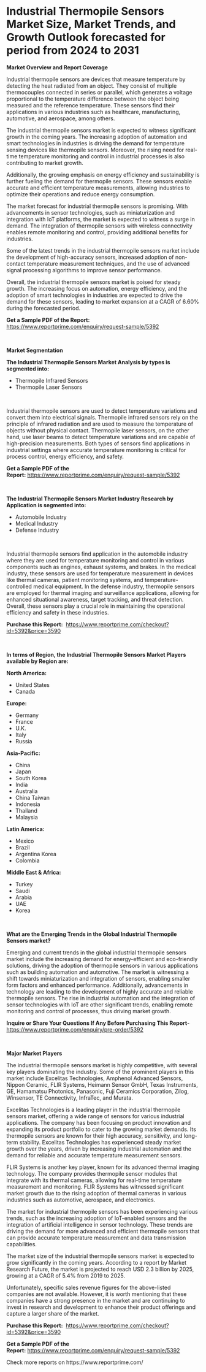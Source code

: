 <p><h1>Industrial Thermopile Sensors Market Size, Market Trends, and Growth Outlook forecasted for period from 2024 to 2031</h1></p><p><strong>Market Overview and Report Coverage</strong></p>
<p><p>Industrial thermopile sensors are devices that measure temperature by detecting the heat radiated from an object. They consist of multiple thermocouples connected in series or parallel, which generates a voltage proportional to the temperature difference between the object being measured and the reference temperature. These sensors find their applications in various industries such as healthcare, manufacturing, automotive, and aerospace, among others.</p><p>The industrial thermopile sensors market is expected to witness significant growth in the coming years. The increasing adoption of automation and smart technologies in industries is driving the demand for temperature sensing devices like thermopile sensors. Moreover, the rising need for real-time temperature monitoring and control in industrial processes is also contributing to market growth.</p><p>Additionally, the growing emphasis on energy efficiency and sustainability is further fueling the demand for thermopile sensors. These sensors enable accurate and efficient temperature measurements, allowing industries to optimize their operations and reduce energy consumption.</p><p>The market forecast for industrial thermopile sensors is promising. With advancements in sensor technologies, such as miniaturization and integration with IoT platforms, the market is expected to witness a surge in demand. The integration of thermopile sensors with wireless connectivity enables remote monitoring and control, providing additional benefits for industries.</p><p>Some of the latest trends in the industrial thermopile sensors market include the development of high-accuracy sensors, increased adoption of non-contact temperature measurement techniques, and the use of advanced signal processing algorithms to improve sensor performance.</p><p>Overall, the industrial thermopile sensors market is poised for steady growth. The increasing focus on automation, energy efficiency, and the adoption of smart technologies in industries are expected to drive the demand for these sensors, leading to market expansion at a CAGR of 6.60% during the forecasted period.</p></p>
<p><strong>Get a Sample PDF of the Report:</strong> <a href="https://www.reportprime.com/enquiry/request-sample/5392">https://www.reportprime.com/enquiry/request-sample/5392</a></p>
<p>&nbsp;</p>
<p><strong>Market Segmentation</strong></p>
<p><strong>The Industrial Thermopile Sensors Market Analysis by types is segmented into:</strong></p>
<p><ul><li>Thermopile Infrared Sensors</li><li>Thermopile Laser Sensors</li></ul></p>
<p>&nbsp;</p>
<p><p>Industrial thermopile sensors are used to detect temperature variations and convert them into electrical signals. Thermopile infrared sensors rely on the principle of infrared radiation and are used to measure the temperature of objects without physical contact. Thermopile laser sensors, on the other hand, use laser beams to detect temperature variations and are capable of high-precision measurements. Both types of sensors find applications in industrial settings where accurate temperature monitoring is critical for process control, energy efficiency, and safety.</p></p>
<p><strong>Get a Sample PDF of the Report:</strong>&nbsp;<a href="https://www.reportprime.com/enquiry/request-sample/5392">https://www.reportprime.com/enquiry/request-sample/5392</a></p>
<p>&nbsp;</p>
<p><strong>The Industrial Thermopile Sensors Market Industry Research by Application is segmented into:</strong></p>
<p><ul><li>Automobile Industry</li><li>Medical Industry</li><li>Defense Industry</li></ul></p>
<p>&nbsp;</p>
<p><p>Industrial thermopile sensors find application in the automobile industry where they are used for temperature monitoring and control in various components such as engines, exhaust systems, and brakes. In the medical industry, these sensors are used for temperature measurement in devices like thermal cameras, patient monitoring systems, and temperature-controlled medical equipment. In the defense industry, thermopile sensors are employed for thermal imaging and surveillance applications, allowing for enhanced situational awareness, target tracking, and threat detection. Overall, these sensors play a crucial role in maintaining the operational efficiency and safety in these industries.</p></p>
<p><strong>Purchase this Report:</strong>&nbsp; <a href="https://www.reportprime.com/checkout?id=5392&price=3590">https://www.reportprime.com/checkout?id=5392&price=3590</a></p>
<p>&nbsp;</p>
<p><strong>In terms of Region, the Industrial Thermopile Sensors Market Players available by Region are:</strong></p>
<p>
    <p> <strong> North America: </strong>
        <ul>
            <li>United States</li>
            <li>Canada</li>
        </ul>
        </p> 
    <p> <strong> Europe: </strong>
        <ul>
            <li>Germany</li>
            <li>France</li>
            <li>U.K.</li>
            <li>Italy</li>
            <li>Russia</li>
        </ul>
        </p> 
    <p> <strong> Asia-Pacific: </strong>
        <ul>
            <li>China</li>
            <li>Japan</li>
            <li>South Korea</li>
            <li>India</li>
            <li>Australia</li>
            <li>China Taiwan</li>
            <li>Indonesia</li>
            <li>Thailand</li>
            <li>Malaysia</li>
        </ul>
        </p> 
    <p> <strong> Latin America: </strong>
        <ul>
            <li>Mexico</li>
            <li>Brazil</li>
            <li>Argentina Korea</li>
            <li>Colombia</li>
        </ul>
        </p> 
    <p> <strong> Middle East & Africa: </strong>
        <ul>
            <li>Turkey</li>
            <li>Saudi</li>
            <li>Arabia</li>
            <li>UAE</li>
            <li>Korea</li>
        </ul>
    </p>
    </p>
<p>&nbsp;</p>
<p><strong>What are the Emerging Trends in the Global Industrial Thermopile Sensors market?</strong></p>
<p><p>Emerging and current trends in the global industrial thermopile sensors market include the increasing demand for energy-efficient and eco-friendly solutions, driving the adoption of thermopile sensors in various applications such as building automation and automotive. The market is witnessing a shift towards miniaturization and integration of sensors, enabling smaller form factors and enhanced performance. Additionally, advancements in technology are leading to the development of highly accurate and reliable thermopile sensors. The rise in industrial automation and the integration of sensor technologies with IoT are other significant trends, enabling remote monitoring and control of processes, thus driving market growth.</p></p>
<p><strong>Inquire or Share Your Questions If Any Before Purchasing This Report</strong>- <a href="https://www.reportprime.com/enquiry/pre-order/5392">https://www.reportprime.com/enquiry/pre-order/5392</a></p>
<p>&nbsp;</p>
<p><strong>Major Market Players</strong></p>
<p><p>The industrial thermopile sensors market is highly competitive, with several key players dominating the industry. Some of the prominent players in this market include Excelitas Technologies, Amphenol Advanced Sensors, Nippon Ceramic, FLIR Systems, Heimann Sensor GmbH, Texas Instruments, GE, Hamamatsu Photonics, Panasonic, Fuji Ceramics Corporation, Zilog, Winsensor, TE Connectivity, InfraTec, and Murata.</p><p>Excelitas Technologies is a leading player in the industrial thermopile sensors market, offering a wide range of sensors for various industrial applications. The company has been focusing on product innovation and expanding its product portfolio to cater to the growing market demands. Its thermopile sensors are known for their high accuracy, sensitivity, and long-term stability. Excelitas Technologies has experienced steady market growth over the years, driven by increasing industrial automation and the demand for reliable and accurate temperature measurement sensors.</p><p>FLIR Systems is another key player, known for its advanced thermal imaging technology. The company provides thermopile sensor modules that integrate with its thermal cameras, allowing for real-time temperature measurement and monitoring. FLIR Systems has witnessed significant market growth due to the rising adoption of thermal cameras in various industries such as automotive, aerospace, and electronics.</p><p>The market for industrial thermopile sensors has been experiencing various trends, such as the increasing adoption of IoT-enabled sensors and the integration of artificial intelligence in sensor technology. These trends are driving the demand for more advanced and efficient thermopile sensors that can provide accurate temperature measurement and data transmission capabilities.</p><p>The market size of the industrial thermopile sensors market is expected to grow significantly in the coming years. According to a report by Market Research Future, the market is projected to reach USD 2.3 billion by 2025, growing at a CAGR of 5.4% from 2019 to 2025.</p><p>Unfortunately, specific sales revenue figures for the above-listed companies are not available. However, it is worth mentioning that these companies have a strong presence in the market and are continuing to invest in research and development to enhance their product offerings and capture a larger share of the market.</p></p>
<p><strong>Purchase this Report:</strong>&nbsp;&nbsp;<a href="https://www.reportprime.com/checkout?id=5392&price=3590">https://www.reportprime.com/checkout?id=5392&price=3590</a></p>
<p></p>
<p><strong>Get a Sample PDF of the Report:</strong>&nbsp;<a href="https://www.reportprime.com/enquiry/request-sample/5392">https://www.reportprime.com/enquiry/request-sample/5392</a></p>
<p>Check more reports on https://www.reportprime.com/</p>